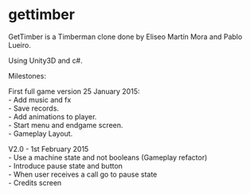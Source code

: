 # gettimber
GetTimber is a Timberman clone done by Eliseo Martín Mora and Pablo Lueiro.

Using Unity3D and c#.

Milestones:<p>
  First full game version 25 January 2015:<br>
      - Add music and fx<br>
      - Save records.<br>
      - Add animations to player.<br>
      - Start menu and endgame screen.<br>
      - Gameplay Layout.<br>

  V2.0 - 1st February 2015<br>
      - Use a machine state and not booleans (Gameplay refactor)<br>
      - Introduce pause state and button<br>
      - When user receives a call go to pause state<br>
      - Credits screen<br>
      
